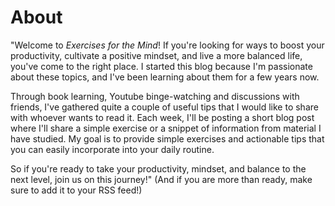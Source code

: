 # About

"Welcome to  _Exercises for the Mind_! If you're looking for ways to boost your productivity, cultivate a positive mindset, and live a more balanced life, you've come to the right place. I started this blog because I'm passionate about these topics, and I've been learning about them for a few years now.

Through book learning, Youtube binge-watching and discussions with friends, I've gathered quite a couple of useful tips that I would like to share with whoever wants to read it. Each week, I'll be posting a short blog post where I'll share a simple exercise or a snippet of information from material I have studied. My goal is to provide  simple exercises and actionable tips that you can easily incorporate into your daily routine.

So if you're ready to take your productivity, mindset, and balance to the next level, join us on this journey!" (And if you are more than ready, make sure to add it to your RSS feed!)
